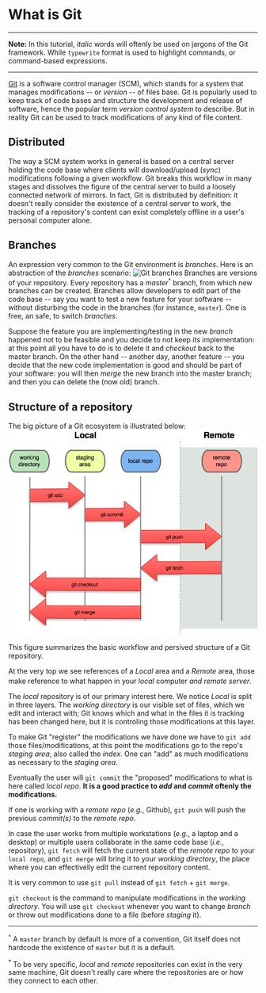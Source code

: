 # What is Git

- - -
**Note:**
In this tutorial, _italic_ words will oftenly be used on jargons of the Git
framework. While `typewrite` format is used to highlight commands, or
command-based expressions.
- - -

[Git](https://git-scm.com) is a software control manager (SCM),
which stands for a system that
manages modifications -- or _version_ -- of files base.
Git is popularly used to keep track of code bases and structure the development
and release of software, hence the popular term _version control system_ to
describe.
But in reality Git can be used to track modifications of any kind of file
content.

## Distributed

The way a SCM system works in general is based on a central server holding
the code base where clients will download/upload (_sync_) modifications
following a given workflow.
Git breaks this workflow in many stages and dissolves the figure of the
central server to build a loosely connected network of mirrors.
In fact, Git is distributed by definition: it doesn't really consider the
existence of a central server to work, the tracking of a repository's
content can exist completely offline in a user's personal computer alone.

## Branches

An expression very common to the Git environment is _branches_.
Here is an abstraction of the _branches_ scenario:
![Git branches](https://git-scm.com/images/about/branches@2x.png)
Branches are versions of your repository.
Every repository has a _master_<sup>^</sup> branch, from which new branches
can be created. Branches allow developers to edit part of the code base
-- say you want to test a new feature for your software -- without disturbing
the code in the branches (for instance, `master`).
One is free, an safe, to switch _branches_.

Suppose the feature you are implementing/testing in the new _branch_
happened not to be feasible and you decide to not keep its implementation:
at this point all you have to do is to delete it and _checkout_
back to the master branch.
On the other hand -- another day, another feature -- you decide that the new
code implementation is good and should be part of your software: you will
then _merge_ the new branch into the master branch; and then you can delete
the (now old) branch.


## Structure of a repository

The big picture of a Git ecosystem is illustrated below:
![Git structure](./images/git_structure.png)

This figure summarizes the basic workflow and persived structure of a Git repository.

At the very top we see references of a _Local_ area and a _Remote_ area, those
make reference to what happen in your _local_ computer<sup>*</sup> and _remote_
server<sup>*</sup>.

The _local_ repository is of our primary interest here.
We notice _Local_ is split in three
layers. The _working directory_ is our visible set of files, which we edit and
interact with; Git knows which and what in the files it is tracking has been
changed here, but it is controling those modifications at this layer.

To make Git "register" the modifications we have done we have to `git add`
those files/modifications, at this point the modifications go to the repo's
_staging area_, also called the _index_. One can "add" as much modifications
as necessary to the _staging area_.

Eventually the user will `git commit` the "proposed" modifications to what is
here called _local repo_. **It is a good practice to _add_ and _commit_ oftenly
the modifications.**

If one is working with a _remote repo_ (_e.g._, Github), `git push` will push
the previous _commit(s)_ to the _remote repo_.

In case the user works from multiple workstations (_e.g._, a laptop and a
desktop) or multiple users collaborate in the same code base
(_i.e._, repository), `git fetch` will fetch the current state of the _remote repo_
to your `local repo`, and `git merge` will bring it to your _working directory_,
the place where you can effectivelly edit the current repository content.

It is very common to use `git pull` instead of `git fetch` + `git merge`.

`git checkout` is the command to manipulate modifications in the
_working directory_. You will use `git checkout` whenever you want to change
_branch_ or throw out modifications done to a file (before _staging_ it).

- - -
<sup>^</sup> A `master` branch by default is more of a convention, Git itself
does not hardcode the existence of `master` but it is a default.

<sup>*</sup> To be very specific, _local_ and _remote_ repositories can exist
in the very same machine, Git doesn't really care where the repositories are or
how they connect to each other.
